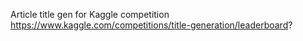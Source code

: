 
Article title gen for Kaggle competition https://www.kaggle.com/competitions/title-generation/leaderboard?
